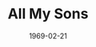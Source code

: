 ---
title: All My Sons
date: 1969-02-21
closing_date: 1969-03-01
layout: productions
playbill:
Theatre: Theatre Jacksonville
Venue: Little Theatre
cast:
- Joe Keller: Norman Howard
- Kate Keller: Terry McIntire
- Chris Keller: Mashall Grauer
- Ann Deever: Diane Somerville
- George Deever: John Wolters
- Dr. Jim Bayliss: Herb Marks
- Sue Bayliss: Mary Coyle
- Frank Lubey: Rennie Jones
- Lydia Lubey: Harriet Miltenberg
- Bert: Eric Fielding
crew:
- Director: Robert Knowles
- Scenic Design: David Herwitz
- Stage Manager: Douglas Thomas
- Assistant Stage Manager: Wayne Wofford
- Lighting:
  - Hal Nearhoof
  - Jimmy Merrill
- Sound: Mike Fetters
- Properties:
  - Katie Raven
  - Lollie Raven
  - Suzanne Lanier
  - Norma Patrick
- Set Construction:
  - Ham Waddell
  - David Herwitz
  - Becky Williams
  - Aileen Davis
  - June Fletcher
  - Thomas Fletcher, Jr.
  - Margaret Winstead
  - Rennie Jones
  - Bob Hilgenberg
  - Mary Ellen Calhoun
  - Mike Fetters
  - Jimmy Merrill
  - James Raney
  - Nancy Gibson
  - Pam Marshall
  - Debbie Dunn
- Make-up: John Walker
- Publicity:
  - Rosa Harlan
  - L.A. Hanson
external_links:
---